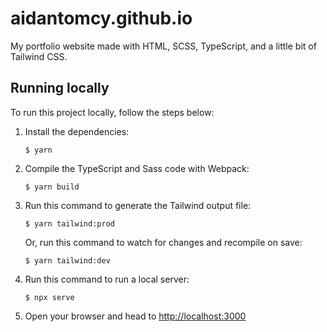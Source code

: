 # aidantomcy.github.io

My portfolio website made with HTML, SCSS, TypeScript, and a little bit of Tailwind CSS.

## Running locally

To run this project locally, follow the steps below:

1. Install the dependencies:

   ```
   $ yarn
   ```

2. Compile the TypeScript and Sass code with Webpack:

   ```
   $ yarn build
   ```

3. Run this command to generate the Tailwind output file:
   ```
   $ yarn tailwind:prod
   ```
   Or, run this command to watch for changes and recompile on save:
   ```
   $ yarn tailwind:dev
   ```
4. Run this command to run a local server:
   ```
   $ npx serve
   ```
5. Open your browser and head to [http://localhost:3000](http://localhost:3000)
